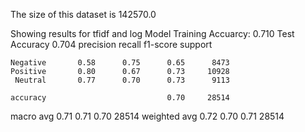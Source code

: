 The size of this dataset is 142570.0

Showing results for tfidf and log Model
Training Accuarcy: 0.710
Test Accuracy 0.704
              precision    recall  f1-score   support

    Negative       0.58      0.75      0.65      8473
    Positive       0.80      0.67      0.73     10928
     Neutral       0.77      0.70      0.73      9113

    accuracy                           0.70     28514
   macro avg       0.71      0.71      0.70     28514
weighted avg       0.72      0.70      0.71     28514

